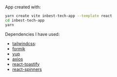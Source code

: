 App created with:

```bash
yarn create vite inbest-tech-app --template react
cd inbest-tech-app
yarn
```

Dependencies I have used:

- [tailwindcss](https://tailwindcss.com/docs/guides/vite):
- [formik](https://www.npmjs.com/package/formik)
- [yup](https://www.npmjs.com/package/yup)
- [axios](https://www.npmjs.com/package/axios)
- [react-toastify](https://www.npmjs.com/package/react-toastify)
- [react-spinners](https://www.npmjs.com/package/react-spinners)
